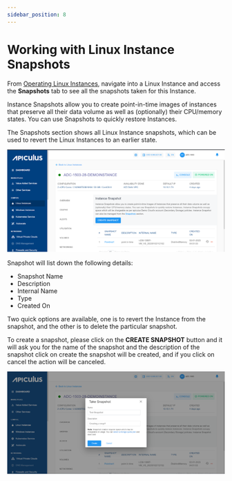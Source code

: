 ```yaml
---
sidebar_position: 8
---
```

# Working with Linux Instance Snapshots

From [Operating Linux Instances](AboutLinuxInstances), navigate into a Linux Instance and access the **Snapshots** tab to see all the snapshots taken for this Instance.

Instance Snapshots allow you to create point-in-time images of instances that preserve all their data volume as well as (optionally) their CPU/memory states. You can use Snapshots to quickly restore Instances.

The Snapshots section shows all Linux Instance snapshots, which can be used to revert the Linux Instances to an earlier state.

![Linux Instance Snapshots](img/Snapshots.png)

Snapshot will list down the following details:

- Snapshot Name
- Description
- Internal Name
- Type
- Created On

Two quick options are available, one is to revert the Instance from the snapshot, and the other is to delete the particular snapshot.

To create a snapshot, please click on the **CREATE SNAPSHOT** button and it will ask you for the name of the snapshot and the description of the snapshot click on create the snapshot will be created, and if you click on cancel the action will be canceled.

![Linux Instance Snapshots](img/Snapshots2.png)